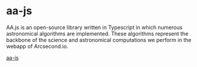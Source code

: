 # aa-js

AA.js is an open-source library written in Typescript in which numerous astronomical algorithms are implemented. These
algorithms represent the backbone of the science and astronomical computations we perform in the webapp of Arcsecond.io.

[aa-js](https://github.com/arcsecond-io/aa-js)
